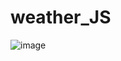 # weather_JS
![image](https://user-images.githubusercontent.com/30562644/103499886-fce22880-4e8c-11eb-8683-9c679579339b.png)
